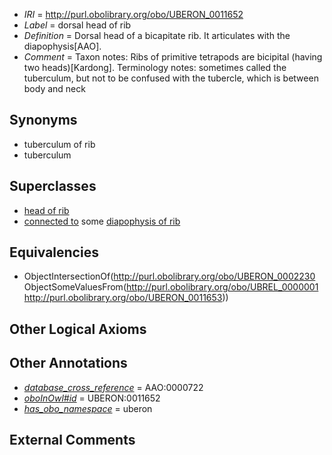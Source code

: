  * *IRI* = http://purl.obolibrary.org/obo/UBERON_0011652
 * *Label* = dorsal head of rib
 * *Definition* = Dorsal head of a bicapitate rib. It articulates with the diapophysis[AAO].
 * *Comment* = Taxon notes: Ribs of primitive tetrapods are bicipital (having two heads)[Kardong]. Terminology notes: sometimes called the tuberculum, but not to be confused with the tubercle, which is between body and neck

## Synonyms

 * tuberculum of rib
 * tuberculum

## Superclasses

 * [head of rib](../../UBERON/30/UBERON_0002230.md)
 * [connected to](../../UBREL/01/UBREL_0000001.md) some [diapophysis of rib](../../UBERON/53/UBERON_0011653.md)

## Equivalencies

 * ObjectIntersectionOf(<http://purl.obolibrary.org/obo/UBERON_0002230> ObjectSomeValuesFrom(<http://purl.obolibrary.org/obo/UBREL_0000001> <http://purl.obolibrary.org/obo/UBERON_0011653>))

## Other Logical Axioms


## Other Annotations

 * *[database_cross_reference](../../ef/oboInOwl#hasDbXref.md)* = AAO:0000722
 * *[oboInOwl#id](../../id/oboInOwl#id.md)* = UBERON:0011652
 * *[has_obo_namespace](../../ce/oboInOwl#hasOBONamespace.md)* = uberon

## External Comments

